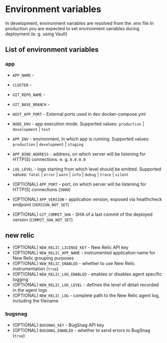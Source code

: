 # Environment variables

In development, environment variables are resolved from the .env file
In production you are expected to set environment variables during deployment (e. g. using Vault)

## List of environment variables

### app

- `APP_NAME` - 
- `CLUSTER` -
- `GIT_REPO_NAME` -
- `GIT_BASE_BRANCH` -
- `HOST_APP_PORT` - External ports used in dev docker-compose.yml

- `NODE_ENV` - app execution mode. Supported values: `production` | `development` | `test`
- `APP_ENV` - environment, in which app is running. Supported values: `production` | `development` | `staging`
- `APP_BIND_ADDRESS` - address, on which server will be listening for HTTP(S) connections. e. g. `0.0.0.0`
- `LOG_LEVEL` - logs starting from which level should be emitted. Supported values: `fatal` | `error` | `warn` | `info` | `debug` | `trace` | `silent`
- (OPTIONAL) `APP_PORT` - port, on which server will be listening for HTTP(S) connections (`3000`)
- (OPTIONAL) `APP_VERSION` - application version, exposed via healthcheck endpoint (`VERSION_NOT_SET`)
- (OPTIONAL) `GIT_COMMIT_SHA` - SHA of a last commit of the deployed version (`COMMIT_SHA_NOT_SET`)

## new relic

- (OPTIONAL) `NEW_RELIC_LICENSE_KEY` - New Relic API key
- (OPTIONAL) `NEW_RELIC_APP_NAME` - instrumented application name for New Relic grouping purposes
- (OPTIONAL) `NEW_RELIC_ENABLED` - whether to use New Relic instrumentation (`true`)
- (OPTIONAL) `NEW_RELIC_LOG_ENABLED` - enables or disables agent specific logging
- (OPTIONAL) `NEW_RELIC_LOG_LEVEL` - defines the level of detail recorded in the agent logs
- (OPTIONAL) `NEW_RELIC_LOG` - complete path to the New Relic agent log, including the filename

### bugsnag

- (OPTIONAL) `BUGSNAG_KEY` - BugSnag API key
- (OPTIONAL) `BUGSNAG_ENABLED` - whether to send errors to BugSnag (`true`)
